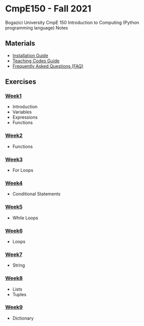 # CmpE150 - Fall 2021

Bogazici University CmpE 150 Introduction to Computing (Python programming language) Notes

## Materials

* [Installation Guide](InstallationGuide.md)
* [Teaching Codes Guide](TeachingCodesGuide.md)
* [Frequently Asked Questions (FAQ)](FrequentlyAskedQuestions%20(FAQ).md)

## Exercises

### [Week1](week01/)

* Introduction
* Variables
* Expressions
* Functions

### [Week2](week02/)

* Functions


### [Week3](week03/)

* For Loops


### [Week4](week04/)

* Conditional Statements

### [Week5](week05/)

* While Loops

### [Week6](week06/)

* Loops

### [Week7](week07/)

* String

### [Week8](week08/)

* Lists
* Tuples

### [Week9](week09/)

* Dictionary
